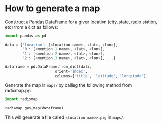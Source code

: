# How to generate a map

Construct a Pandas DataFrame for a given location (city, state, radio station, etc) from a dict as follows:

```python
import pandas as pd

data = {'location': [<location name>, <lat>, <lon>],
        '0': [<mention 1 name>, <lat>, <lon>],
        '1': [<mention 2 name>, <lat>, <lon>],
        '2': [<mention 3 name>, <lat>, <lon>], ...}

dataframe = pd.DataFrame.from_dict(data,
                       orient='index',
                       columns=['title', 'latitude', 'longitude'])

```

Generate the map in `maps/` by calling the following method from radiomap.py:

```python
import radiomap

radiomap.gen_map(dataframe)
```

This will generate a file called `<location name>.png` in `maps/`.

